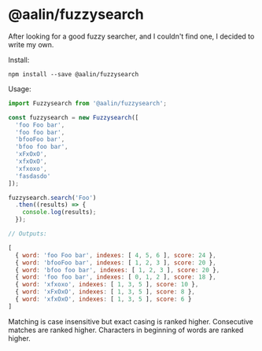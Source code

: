# @aalin/fuzzysearch

After looking for a good fuzzy searcher, and I couldn't find one, I decided to write my own.

Install:

    npm install --save @aalin/fuzzysearch

Usage:

```javascript
import Fuzzysearch from '@aalin/fuzzysearch';

const fuzzysearch = new Fuzzysearch([
  'foo Foo bar',
  'foo foo bar',
  'bfooFoo bar',
  'bfoo foo bar',
  'xFxOxO',
  'xfxOxO',
  'xfxoxo',
  'fasdasdo'
]);

fuzzysearch.search('Foo')
  .then((results) => {
    console.log(results);
  });

// Outputs:

[
  { word: 'foo Foo bar', indexes: [ 4, 5, 6 ], score: 24 },
  { word: 'bfooFoo bar', indexes: [ 1, 2, 3 ], score: 20 },
  { word: 'bfoo foo bar', indexes: [ 1, 2, 3 ], score: 20 },
  { word: 'foo foo bar', indexes: [ 0, 1, 2 ], score: 18 },
  { word: 'xfxoxo', indexes: [ 1, 3, 5 ], score: 10 },
  { word: 'xFxOxO', indexes: [ 1, 3, 5 ], score: 8 },
  { word: 'xfxOxO', indexes: [ 1, 3, 5 ], score: 6 }
]
```

Matching is case insensitive but exact casing is ranked higher.
Consecutive matches are ranked higher.
Characters in beginning of words are ranked higher.
